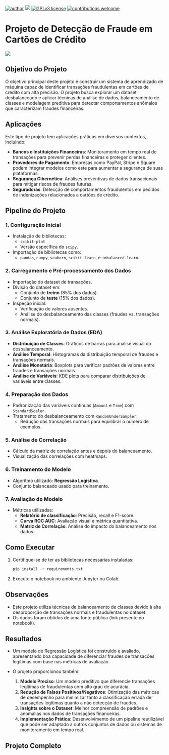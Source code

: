 [![author](https://img.shields.io/badge/author-rgolino-red.svg)](https://www.linkedin.com/in/renato-golino/) [![](https://img.shields.io/badge/python-3.7+-blue.svg)](https://www.python.org/downloads/release/python-365/) [![GPLv3 license](https://img.shields.io/badge/License-GPLv3-blue.svg)](http://perso.crans.org/besson/LICENSE.html) [![contributions welcome](https://img.shields.io/badge/contributions-welcome-brightgreen.svg?style=flat)](https://github.com/rafaelnduarte/portfolio/issues)


# Projeto de Detecção de Fraude em Cartões de Crédito
<img src ="https://img.freepik.com/fotos-gratis/plano-de-fundo-do-hacker-de-matriz_23-2150082007.jpg?t=st=1732052038~exp=1732055638~hmac=64a55aebfb48f3af448434e6edd92d6c94dab26bbe564c34d673870834de433e&w=1380">

## Objetivo do Projeto

O objetivo principal deste projeto é construir um sistema de aprendizado de máquina capaz de identificar transações fraudulentas em cartões de crédito com alta precisão. O projeto busca explorar um dataset desbalanceado e aplicar técnicas de análise de dados, balanceamento de classes e modelagem preditiva para detectar comportamentos anômalos que caracterizam fraudes financeiras.

## Aplicações
Este tipo de projeto tem aplicações práticas em diversos contextos, incluindo:
- **Bancos e Instituições Financeiras**: Monitoramento em tempo real de transações para prevenir perdas financeiras e proteger clientes.
- **Provedores de Pagamento**: Empresas como PayPal, Stripe e Square podem integrar modelos como este para aumentar a segurança de suas plataformas.
- **Segurança Cibernética**: Análises preventivas de dados transacionais para mitigar riscos de fraudes futuras.
- **Seguradoras**: Detecção de comportamentos fraudulentos em pedidos de indenizações relacionados a cartões de crédito.




## Pipeline do Projeto

### 1. Configuração Inicial
- Instalação de bibliotecas:
  - `scikit-plot`
  - Versão específica do `scipy`.
- Importação de bibliotecas como:
  - `pandas`, `numpy`, `seaborn`, `scikit-learn`, e `imbalanced-learn`.

### 2. Carregamento e Pré-processamento dos Dados
- Importação do dataset de transações.
- Divisão do dataset em:
  - Conjunto de **treino** (85% dos dados).
  - Conjunto de **teste** (15% dos dados).
- Inspeção inicial:
  - Verificação de valores ausentes.
  - Análise do desbalanceamento das classes (fraudes vs. transações normais).

### 3. Análise Exploratória de Dados (EDA)
- **Distribuição de Classes**: Gráficos de barras para análise visual do desbalanceamento.
- **Análise Temporal**: Histogramas da distribuição temporal de fraudes e transações normais.
- **Análise Monetária**: Boxplots para verificar padrões de valores entre fraudes e transações normais.
- **Análise de Variáveis**: KDE plots para comparar distribuições de variáveis entre classes.

### 4. Preparação dos Dados
- Padronização das variáveis contínuas (`Amount` e `Time`) com `StandardScaler`.
- Tratamento do desbalanceamento com `RandomUnderSampler`:
  - Redução das transações normais para equilibrar o número de exemplos.

### 5. Análise de Correlação
- Cálculo da matriz de correlação antes e depois do balanceamento.
- Visualização das correlações com heatmaps.

### 6. Treinamento do Modelo
- Algoritmo utilizado: **Regressão Logística**.
- Conjunto balanceado usado para treinamento.

### 7. Avaliação do Modelo
- Métricas utilizadas:
  - **Relatório de classificação**: Precisão, recall e F1-score.
  - **Curva ROC AUC**: Avaliação visual e métrica quantitativa.
  - **Matriz de Correlação**: Análise do impacto do balanceamento nos dados.

## Como Executar
1. Certifique-se de ter as bibliotecas necessárias instaladas:
   ```bash
   pip install -r requirements.txt
   ```
2. Execute o notebook no ambiente Jupyter ou Colab.

## Observações
- Este projeto utiliza técnicas de balanceamento de classes devido à alta desproporção de transações normais e fraudulentas no dataset.
- Os dados foram obtidos de uma fonte pública (link presente no notebook).

## Resultados
- Um modelo de Regressão Logística foi construído e avaliado, apresentando boa capacidade de diferenciar fraudes de transações legítimas com base nas métricas de avaliação.

- O projeto proporcionou tanbém:
  1. **Modelo Preciso**: Um modelo preditivo que diferencie transações legítimas de fraudulentas com alto grau de acurácia.
  2. **Redução de Falsos Positivos/Negativos**: Otimização das métricas de desempenho para minimizar tanto a classificação errada de transações legítimas quanto a não detecção de fraudes.
  3. **Insights sobre o Dataset**: Melhor compreensão de padrões e anomalias nos dados de transações financeiras.
  4. **Implementação Prática**: Desenvolvimento de um pipeline reutilizável que pode ser adaptado a outros conjuntos de dados ou sistemas de monitoramento em tempo real.

## Projeto Completo
